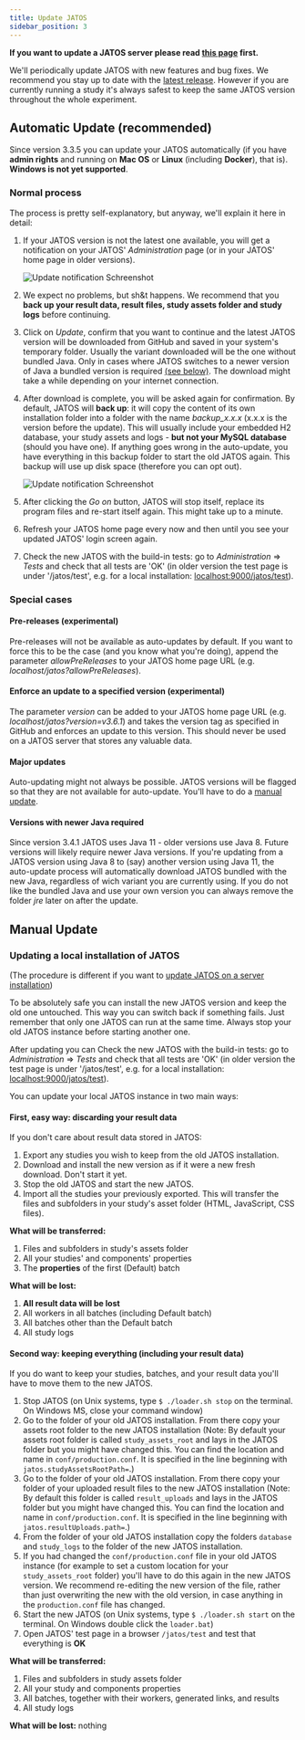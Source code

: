 ```yaml
---
title: Update JATOS
sidebar_position: 3
---
```


**If you want to update a JATOS server please read [this page](/Updating-a-JATOS-server-installation.html) first.**

We'll periodically update JATOS with new features and bug fixes. We recommend you stay up to date with the [latest release](https://github.com/JATOS/JATOS/releases). However if you are currently running a study it's always safest to keep the same JATOS version throughout the whole experiment.


## Automatic Update (recommended)

Since version 3.3.5 you can update your JATOS automatically (if you have **admin rights** and running on **Mac OS** or **Linux** (including **Docker**), that is). **Windows is not yet supported**.

### Normal process

The process is pretty self-explanatory, but anyway, we'll explain it here in detail:

1. If your JATOS version is not the latest one available, you will get a notification on your JATOS' _Administration_ page (or in your JATOS' home page in older versions).

   ![Update notification Schreenshot](../../../static/img/autoupdate-notification.png)

1. We expect no problems, but sh&t happens. We recommend that you **back up your result data, result files, study assets folder and study logs** before continuing.
1. Click on _Update_, confirm that you want to continue and the latest JATOS version will be downloaded from GitHub and saved in your system's temporary folder. Usually the variant downloaded will be the one without bundled Java. Only in cases where JATOS switches to a newer version of Java a bundled version is required [(see below)](#Versions-with-newer-Java-required). The download might take a while depending on your internet connection.
1. After download is complete, you will be asked again for confirmation. By default, JATOS will **back up**: it will copy the content of its own installation folder into a folder with the name _backup_x.x.x_ (x.x.x is the version before the update). This will usually include your embedded H2 database, your study assets and logs - **but not your MySQL database** (should you have one). If anything goes wrong in the auto-update, you have everything in this backup folder to start the old JATOS again. This backup will use up disk space (therefore you can opt out).

   ![Update notification Schreenshot](../../../static/img/autoupdate-update-and-restart.png)

1. After clicking the _Go on_ button, JATOS will stop itself, replace its program files and re-start itself again. This might take up to a minute.
1. Refresh your JATOS home page every now and then until you see your updated JATOS' login screen again.
1. Check the new JATOS with the build-in tests: go to _Administration_ ⇒ _Tests_ and check that all tests are 'OK' (in older version the test page is under '/jatos/test', e.g. for a local installation: [localhost:9000/jatos/test](http://localhost:9000/jatos/test)).


### Special cases

#### Pre-releases (experimental)
Pre-releases will not be available as auto-updates by default. If you want to force this to be the case (and you know what you're doing), append the parameter _allowPreReleases_ to your JATOS home page URL (e.g. _localhost/jatos?allowPreReleases_).

#### Enforce an update to a specified version (experimental)
The parameter _version_ can be added to your JATOS home page URL (e.g. _localhost/jatos?version=v3.6.1_) and takes the version tag as specified in GitHub and enforces an update to this version. This should never be used on a JATOS server that stores any valuable data.

#### Major updates
Auto-updating might not always be possible. JATOS versions will be flagged so that they are not available for auto-update. You'll have to do a [manual update](#Manual-Updates).

#### Versions with newer Java required
Since version 3.4.1 JATOS uses Java 11 - older versions use Java 8. Future versions will likely require newer Java versions. If you're updating from a JATOS version using Java 8 to (say) another version using Java 11, the auto-update process will automatically download JATOS bundled with the new Java, regardless of wich variant you are currently using. If you do not like the bundled Java and use your own version you can always remove the folder _jre_ later on after the update.


## Manual Update

### Updating a local installation of JATOS 
(The procedure is different if you want to [update JATOS on a server installation](Updating-a-JATOS-server-installation.html))

To be absolutely safe you can install the new JATOS version and keep the old one untouched. This way you can switch back if something fails. Just remember that only one JATOS can run at the same time. Always stop your old JATOS instance before starting another one.

After updating you can Check the new JATOS with the build-in tests: go to _Administration_ ⇒ _Tests_ and check that all tests are 'OK' (in older version the test page is under '/jatos/test', e.g. for a local installation: [localhost:9000/jatos/test](http://localhost:9000/jatos/test)).

You can update your local JATOS instance in two main ways:
 
#### First, easy way: discarding your result data

If you don't care about result data stored in JATOS:

1. Export any studies you wish to keep from the old JATOS installation.
1. Download and install the new version as if it were a new fresh download. Don't start it yet.
1. Stop the old JATOS and start the new JATOS.
1. Import all the studies your previously exported. This will transfer the files and subfolders in your study's asset folder (HTML, JavaScript, CSS files). 

**What will be transferred:**

1. Files and subfolders in study's assets folder
1. All your studies' and components' properties
1. The **properties** of the first (Default) batch
 
**What will be lost:** 

1. **All result data will be lost**
1. All workers in all batches (including Default batch)
1. All batches other than the Default batch
1. All study logs

#### Second way: keeping everything (including your result data)

If you do want to keep your studies, batches, and your result data you'll have to move them to the new JATOS. 

1. Stop JATOS (on Unix systems, type `$ ./loader.sh stop` on the terminal. On Windows MS, close your command window)
1. Go to the folder of your old JATOS installation. From there copy your assets root folder to the new JATOS installation (Note: By default your assets root folder is called `study_assets_root` and lays in the JATOS folder but you might have changed this. You can find the location and name in `conf/production.conf`. It is specified in the line beginning with `jatos.studyAssetsRootPath=`.)
1. Go to the folder of your old JATOS installation. From there copy your folder of your uploaded result files to the new JATOS installation (Note: By default this folder is called `result_uploads` and lays in the JATOS folder but you might have changed this. You can find the location and name in `conf/production.conf`. It is specified in the line beginning with `jatos.resultUploads.path=`.)
1. From the folder of your old JATOS installation copy the folders `database` and `study_logs` to the folder of the new JATOS installation.
1. If you had changed the `conf/production.conf` file in your old JATOS instance (for example to set a custom location for your `study_assets_root` folder) you'll have to do this again in the new JATOS version. We recommend re-editing the new version of the file, rather than just overwriting the new with the old version, in case anything in the `production.conf` file has changed.
1. Start the new JATOS (on Unix systems, type `$ ./loader.sh start` on the terminal. On Windows double click the `loader.bat`)
1. Open JATOS' test page in a browser `/jatos/test` and test that everything is **OK**

**What will be transferred:**

1. Files and subfolders in study assets folder
1. All your study and components properties
1. All batches, together with their workers, generated links, and results
1. All study logs

**What will be lost:**
nothing
